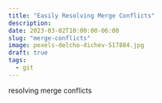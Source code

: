 ```yaml
---
title: "Easily Resolving Merge Conflicts"
description:
date: 2023-03-02T10:00:00-06:00
slug: "merge-conflicts"
image: pexels-delcho-dichev-517884.jpg
draft: true
tags:
  - git
---
```


resolving merge conflicts